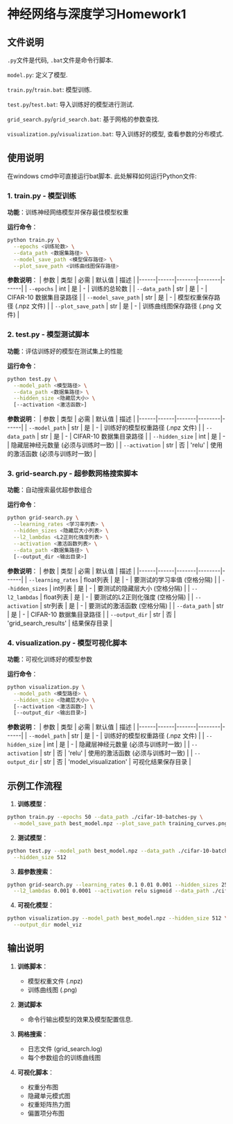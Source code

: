 # 神经网络与深度学习Homework1

## 文件说明

`.py`文件是代码, `.bat`文件是命令行脚本.

`model.py`: 定义了模型.

`train.py`/`train.bat`: 模型训练.

`test.py`/`test.bat`: 导入训练好的模型进行测试.

`grid_search.py`/`grid_search.bat`: 基于网格的参数查找.

`visualization.py`/`visualization.bat`: 导入训练好的模型, 查看参数的分布模式.

## 使用说明

在windows cmd中可直接运行bat脚本. 此处解释如何运行Python文件:

### 1. train.py - 模型训练

**功能**：训练神经网络模型并保存最佳模型权重

**运行命令**：
```bash
python train.py \
  --epochs <训练轮数> \
  --data_path <数据集路径> \
  --model_save_path <模型保存路径> \
  --plot_save_path <训练曲线图保存路径> 
```

**参数说明**：
| 参数 | 类型 | 必需 | 默认值 | 描述 |
|------|------|-------|--------|------|
| `--epochs` | int | 是 | - | 训练的总轮数 |
| `--data_path` | str | 是 | - | CIFAR-10 数据集目录路径 |
| `--model_save_path` | str | 是 | - | 模型权重保存路径 (.npz 文件) |
| `--plot_save_path` | str | 是 | - | 训练曲线图保存路径 (.png 文件) |

### 2. test.py - 模型测试脚本

**功能**：评估训练好的模型在测试集上的性能

**运行命令**：
```bash
python test.py \
  --model_path <模型路径> \
  --data_path <数据集路径> \
  --hidden_size <隐藏层大小> \
  [--activation <激活函数>]
```

**参数说明**：
| 参数 | 类型 | 必需 | 默认值 | 描述 |
|------|------|-------|--------|------|
| `--model_path` | str | 是 | - | 训练好的模型权重路径 (.npz 文件) |
| `--data_path` | str | 是 | - | CIFAR-10 数据集目录路径 |
| `--hidden_size` | int | 是 | - | 隐藏层神经元数量 (必须与训练时一致) |
| `--activation` | str | 否 | 'relu' | 使用的激活函数 (必须与训练时一致) |

### 3. grid-search.py - 超参数网格搜索脚本

**功能**：自动搜索最优超参数组合

**运行命令**：
```bash
python grid-search.py \
  --learning_rates <学习率列表> \
  --hidden_sizes <隐藏层大小列表> \
  --l2_lambdas <L2正则化强度列表> \
  --activation <激活函数列表> \
  --data_path <数据集路径> \
  [--output_dir <输出目录>]
```

**参数说明**：
| 参数 | 类型 | 必需 | 默认值 | 描述 |
|------|------|-------|--------|------|
| `--learning_rates` | float列表 | 是 | - | 要测试的学习率值 (空格分隔) |
| `--hidden_sizes` | int列表 | 是 | - | 要测试的隐藏层大小 (空格分隔) |
| `--l2_lambdas` | float列表 | 是 | - | 要测试的L2正则化强度 (空格分隔) |
| `--activation` | str列表 | 是 | - | 要测试的激活函数 (空格分隔) |
| `--data_path` | str | 是 | - | CIFAR-10 数据集目录路径 |
| `--output_dir` | str | 否 | 'grid_search_results' | 结果保存目录 |

### 4. visualization.py - 模型可视化脚本

**功能**：可视化训练好的模型参数

**运行命令**：
```bash
python visualization.py \
  --model_path <模型路径> \
  --hidden_size <隐藏层大小> \
  [--activation <激活函数>] \
  [--output_dir <输出目录>]
```

**参数说明**：
| 参数 | 类型 | 必需 | 默认值 | 描述 |
|------|------|-------|--------|------|
| `--model_path` | str | 是 | - | 训练好的模型权重路径 (.npz 文件) |
| `--hidden_size` | int | 是 | - | 隐藏层神经元数量 (必须与训练时一致) |
| `--activation` | str | 否 | 'relu' | 使用的激活函数 (必须与训练时一致) |
| `--output_dir` | str | 否 | 'model_visualization' | 可视化结果保存目录 |

## 示例工作流程

1. **训练模型**：
```bash
python train.py --epochs 50 --data_path ./cifar-10-batches-py \
  --model_save_path best_model.npz --plot_save_path training_curves.png
```

2. **测试模型**：
```bash
python test.py --model_path best_model.npz --data_path ./cifar-10-batches-py \
  --hidden_size 512
```

3. **超参数搜索**：
```bash
python grid-search.py --learning_rates 0.1 0.01 0.001 --hidden_sizes 256 512 \
  --l2_lambdas 0.001 0.0001 --activation relu sigmoid --data_path ./cifar-10-batches-py
```

4. **可视化模型**：
```bash
python visualization.py --model_path best_model.npz --hidden_size 512 \
  --output_dir model_viz
```

## 输出说明

1. **训练脚本**：
   - 模型权重文件 (.npz)
   - 训练曲线图 (.png)

2. **测试脚本**

    - 命令行输出模型的效果及模型配置信息.

3. **网格搜索**：
   - 日志文件 (grid_search.log)
   - 每个参数组合的训练曲线图

4. **可视化脚本**：
   - 权重分布图
   - 隐藏单元模式图
   - 权重矩阵热力图
   - 偏置项分布图

